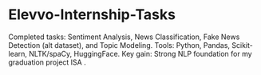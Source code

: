 # Elevvo-Internship-Tasks
Completed tasks: Sentiment Analysis, News Classification, Fake News Detection (alt dataset), and Topic Modeling. Tools: Python, Pandas, Scikit-learn, NLTK/spaCy, HuggingFace. Key gain: Strong NLP foundation for my graduation project ISA .
